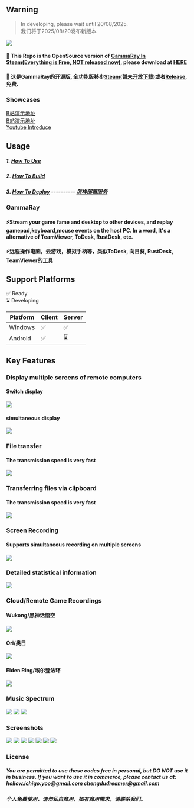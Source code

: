## Warning
> In developing, please wait until 20/08/2025.  
> 我们将于2025/08/20发布新版本

![](docs/images/GammaRay.png)
#### 💖 This Repo is the OpenSource version of [GammaRay In Steam(Everything is Free, NOT released now)](https://store.steampowered.com/app/2947460/GammaRay/), please download at [HERE](https://github.com/RGAA-Software/GammaRay/releases)
#### 💖 这是GammaRay的开源版, 全功能版移步[Steam(暂未开放下载)](https://store.steampowered.com/app/2947460/GammaRay/)或者[Release](https://github.com/RGAA-Software/GammaRay/releases), 免费.

### Showcases
[B站演示地址](https://www.bilibili.com/video/BV17mvQexELk/)  
[B站演示地址](https://www.bilibili.com/video/BV1qF5NzfENv/)  
[Youtube Introduce](..)
## Usage
##### 1. [How To Use](docs/How_to_use.md)
##### 2. [How To Build](docs/How_to_build.md)
##### 3. [How To Deploy](docs/How_to_deploy.md) ---------- [怎样部署服务](docs/How_to_deploy_CN.md)
### GammaRay
#### ⚡️Stream your game fame and desktop to other devices, and replay gamepad,keyboard,mouse events on the host PC. In a word, It's a alternative of TeamViewer, ToDesk, RustDesk, etc.
#### ⚡️远程操作电脑，云游戏，模拟手柄等，类似ToDesk, 向日葵, RustDesk, TeamViewer的工具

## Support Platforms
✅  Ready  
⌛  Developing

| Platform | Client | Server  |
|----------|--------|---------|
| Windows  | ✅      | ✅       |
| Android  | ✅      | ⌛       |

## Key Features
### Display multiple screens of remote computers
#### Switch display
![](docs/images/multi-screen_switch_display.gif)
#### simultaneous display
![](docs/images/multi-screen_switch_imultaneous_display.gif)
### File transfer
#### The transmission speed is very fast
![](docs/images/file_trans.gif)
### Transferring files via clipboard
#### The transmission speed is very fast
![](docs/images/clipboard_file_trans.gif)

### Screen Recording
#### Supports simultaneous recording on multiple screens
![](docs/images/screen_recording.gif)

### Detailed statistical information
![](docs/images/statistics.gif)

### Cloud/Remote Game Recordings
#### Wukong/黑神话悟空
![](docs/images/test3.gif)
#### Ori/奥日
![](docs/images/test1.gif)
#### Elden Ring/埃尔登法环
![](docs/images/test2.gif)

### Music Spectrum
![](docs/images/spectrum_1.gif)
![](docs/images/spectrum_2.gif)
![](docs/images/spectrum_3.gif)

### Screenshots
![](docs/images/main.jpg)
![](docs/images/status.jpg)
![](docs/images/game.jpg)
![](docs/images/security.jpg)
![](docs/images/client.jpg)
![](docs/images/file_transfer.jpg)
![](docs/images/client_status.jpg)

### License
##### You are permitted to use these codes free in personal, but DO NOT use it in business. If you want to use it in commerce, please contact us at: hollow.ichigo.yoo@gmail.com chengdudreamer@gmail.com
##### 个人免费使用，请勿私自商用，如有商用需求，请联系我们。
